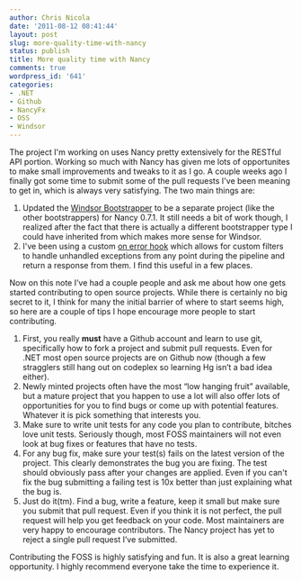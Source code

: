 ```yaml
---
author: Chris Nicola
date: '2011-08-12 08:41:44'
layout: post
slug: more-quality-time-with-nancy
status: publish
title: More quality time with Nancy
comments: true
wordpress_id: '641'
categories:
- .NET
- Github
- NancyFx
- OSS
- Windsor
---
```


The project I'm working on uses Nancy pretty extensively for the RESTful API
portion. Working so much with Nancy has given me lots of opportunites to make
small improvements and tweaks to it as I go. A couple weeks ago I finally got
some time to submit some of the pull requests I've been meaning to get in,
which is always very satisfying. The two main things are: 

  1. Updated the [Windsor Bootstrapper][1] to be a separate project (like the
     other bootstrappers) for Nancy 0.7.1. It still needs a bit of work though,
     I realized after the fact that there is actually a different bootstrapper
     type I could have inherited from which makes more sense for Windsor.
  2. I've been using a custom [on error hook][2] which allows for custom
     filters to handle unhandled exceptions from any point during the pipeline
     and return a response from them. I find this useful in a few places.

<!--more-->

Now on this note I’ve had a couple people and ask me about how one gets started
contributing to open source projects. While there is certainly no big secret to
it, I think for many the initial barrier of where to start seems high, so here
are a couple of tips I hope encourage more people to start contributing. 

  1. First, you really **must** have a Github account and learn to use git,
     specifically how to fork a project and submit pull requests. Even for .NET
     most open source projects are on Github now (though a few stragglers still
     hang out on codeplex so learning Hg isn’t a bad idea either).
  2. Newly minted projects often have the most “low hanging fruit” available,
     but a mature project that you happen to use a lot will also offer lots of
     opportunities for you to find bugs or come up with potential features.
     Whatever it is pick something that interests you.
  3. Make sure to write unit tests for any code you plan to contribute, bitches
     love unit tests. Seriously though, most FOSS maintainers will not even
     look at bug fixes or features that have no tests.
  4. For any bug fix, make sure your test(s) fails on the latest version of the
     project. This clearly demonstrates the bug you are fixing. The test should
     obviously pass after your changes are applied. Even if you can't fix the
     bug submitting a failing test is 10x better than just explaining what the
     bug is.
  5. Just do it(tm). Find a bug, write a feature, keep it small but make sure
     you submit that pull request. Even if you think it is not perfect, the
     pull request will help you get feedback on your code. Most maintainers are
     very happy to encourage contributors. The Nancy project has yet to reject
     a single pull request I’ve submitted.

Contributing the FOSS is highly satisfying and fun. It is also a great learning opportunity. I highly recommend everyone take the time to experience it.

   [1]: https://github.com/lucisferre/Nancy.Bootstrappers.Windsor
   [2]: http://github.com/NancyFx/Nancy/pull/253

